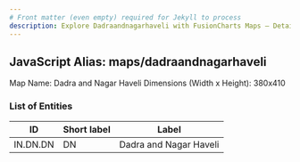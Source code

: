 ```yaml
---
# Front matter (even empty) required for Jekyll to process
description: Explore Dadraandnagarhaveli with FusionCharts Maps – Detailed features for seamless integration. Try now & enhance your data visualization today! 
---
```


## JavaScript Alias: maps/dadraandnagarhaveli

Map Name: Dadra and Nagar Haveli
Dimensions (Width x Height): 380x410




### List of Entities

ID | Short label | Label
---|---|---|
IN.DN.DN|DN|Dadra and Nagar Haveli
